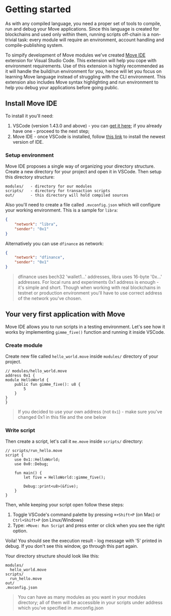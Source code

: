 # Getting started

As with any compiled language, you need a proper set of tools to compile, run and debug your Move applications. Since this language is created for blockchains and used only within them, running scripts off-chain is a non-trivial task: every module will require an environment, account handling and compile-publishing system.

To simpify development of Move modules we've created [Move IDE](https://github.com/damirka/vscode-move-ide) extension for Visual Studio Code. This extension will help you cope with environment requirements. Use of this extension is highly recommended as it will handle the build/run environment for you, hence will let you focus on learning Move language instead of struggling with the CLI environment. This extension also includes Move syntax highlighting and run environment to help you debug your applications before going public.

## Install Move IDE

To install it you'll need:

1. VSCode (version 1.43.0 and above) - you can [get it here](https://code.visualstudio.com/download); if you already have one - proceed to the next step;
2. Move IDE - once VSCode is installed, follow [this link](https://marketplace.visualstudio.com/items?itemName=damirka.move-ide) to install the newest version of IDE.

### Setup environment

Move IDE proposes a single way of organizing your directory structure. Create a new directory for your project and open it in VSCode. Then setup this directory structure:

```
modules/   - directory for our modules
scripts/   - directory for transaction scripts
out/       - this directory will hold compiled sources
```

Also you'll need to create a file called `.mvconfig.json` which will configure your working environment. This is a sample for `libra`:

```json
{
    "network": "libra",
    "sender": "0x1"
}
```

Alternatively you can use `dfinance` as network:

```json
{
    "network": "dfinance",
    "sender": "0x1"
}
```

> dfinance uses bech32 'wallet1...' addresses, libra uses 16-byte '0x...' addresses. For local runs and experiments 0x1 address is enough - it's simple and short. Though when working with real blockchains in testnet or production environment you'll have to use correct address of the network you've chosen.

## Your very first application with Move

Move IDE allows you to run scripts in a testing environment. Let's see how it works by implementing `gimme_five()` function and running it inside VSCode.

### Create module

Create new file called `hello_world.move` inside `modules/` directory of your project.
```Move
// modules/hello_world.move
address 0x1 {
module HelloWorld {
    public fun gimme_five(): u8 {
        5
    }
}
}
```

> If you decided to use your own address (not `0x1`) - make sure you've changed 0x1 in this file and the one below

### Write script

Then create a script, let's call it `me.move` inside `scripts/` directory:
```Move
// scripts/run_hello.move
script {
    use 0x1::HelloWorld;
    use 0x0::Debug;

    fun main() {
        let five = HelloWorld::gimme_five();

        Debug::print<u8>(&five);
    }
}
```

Then, while keeping your script open follow these steps:
1. Toggle VSCode's command palette by pressing `⌘+Shift+P` (on Mac) or `Ctrl+Shift+P` (on Linux/Windows)
2. Type: `>Move: Run Script` and press enter or click when you see the right option.

Voila! You should see the execution result - log message with '5' printed in debug. If you don't see this window, go through this part again.

Your directory structure should look like this:
```
modules/
  hello_world.move
scripts/
  run_hello.move
out/
.mvconfig.json
```

> You can have as many modules as you want in your modules directory; all of them will be accessible in your scripts under address which you've specified in .mvconfig.json
